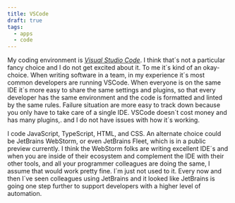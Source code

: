 ```yaml
---
title: VSCode
draft: true
tags: 
  - apps
  - code
---
```

My coding environment is [<cite>Visual Studio Code</cite>](https://code.visualstudio.com). I think that´s not a particular fancy choice and I do not get excited about it. To me it´s kind of an okay-choice. When writing software in a team, in my experience it´s most common developers are running VSCode. When everyone is on the same IDE it´s more easy to share the same settings and plugins, so that every developer has the same environment and the code is formatted and linted by the same rules. Failure situation are more easy to track down because you only have to take care of a single IDE. VSCode doesn´t cost money and has many plugins,. and I do not have issues with how it´s working.

I code JavaScript, TypeScript, HTML, and CSS. An alternate choice could be JetBrains WebStorm, or even JetBrains Fleet, which is in a public preview currently. I think the WebStorm folks are writing excellent IDE´s and when you are inside of their ecosystem and complement the IDE with their other tools, and all your programmer colleagues are doing the same, I assume that would work pretty fine. I´m just not used to it. Every now and then I´ve seen colleagues using JetBrains and it looked like JetBrains is going one step further to support developers with a higher level of automation.
